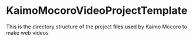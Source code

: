 # KaimoMocoroVideoProjectTemplate
This is the directory structure of the project files used by Kaimo Mocoro to make web videos
